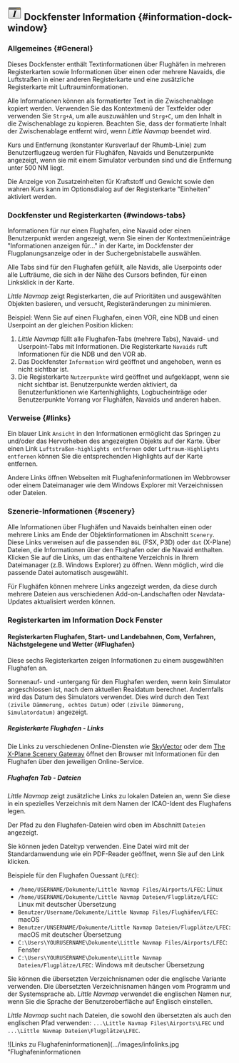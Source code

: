 ## ![Information](../images/icons/infodock.png "Information") Dockfenster Information {#information-dock-window}

### Allgemeines {#General}

Dieses Dockfenster enthält Textinformationen über Flughäfen in mehreren Registerkarten sowie Informationen über einen oder mehrere Navaids, die Luftstraßen in einer anderen Registerkarte und eine zusätzliche Registerkarte mit Luftrauminformationen.

Alle Informationen können als formatierter Text in die Zwischenablage kopiert werden. Verwenden Sie das Kontextmenü der Textfelder oder verwenden Sie `Strg+A`, um alle auszuwählen und `Strg+C`, um den Inhalt in die Zwischenablage zu kopieren. Beachten Sie, dass der formatierte Inhalt der Zwischenablage entfernt wird, wenn _Little Navmap_ beendet wird.

Kurs und Entfernung (konstanter Kursverlauf der Rhumb-Linie) zum Benutzerflugzeug werden für Flughäfen, Navaids und Benutzerpunkte angezeigt, wenn sie mit einem Simulator verbunden sind und die Entfernung unter 500 NM liegt.

Die Anzeige von Zusatzeinheiten für Kraftstoff und Gewicht sowie den wahren Kurs kann im Optionsdialog auf der Registerkarte "Einheiten" aktiviert werden.

### Dockfenster und Registerkarten {#windows-tabs}

Informationen für nur einen Flughafen, eine Navaid oder einen Benutzerpunkt werden angezeigt, wenn Sie einen der Kontextmenüeinträge "Informationen anzeigen für..." in der Karte, im Dockfenster der Flugplanungsanzeige oder in der Suchergebnistabelle auswählen.

Alle Tabs sind für den Flughafen gefüllt, alle Navids, alle Userpoints oder alle Lufträume, die sich in der Nähe des Cursors befinden, für einen Linksklick in der Karte.

_Little Navmap_ zeigt Registerkarten, die auf Prioritäten und ausgewählten Objekten basieren, und versucht, Registeränderungen zu minimieren.

Beispiel: Wenn Sie auf einen Flughafen, einen VOR, eine NDB und einen Userpoint an der gleichen Position klicken:

1. _Little Navmap_ füllt alle Flughafen-Tabs (mehrere Tabs), Navaid- und Userpoint-Tabs mit Informationen. Die Registerkarte `Navaids` ruft Informationen für die NDB und den VOR ab.
2. Das Dockfenster `Information` wird geöffnet und angehoben, wenn es nicht sichtbar ist.
3. Die Registerkarte `Nutzerpunkte` wird geöffnet und aufgeklappt, wenn sie nicht sichtbar ist. Benutzerpunkte werden aktiviert, da Benutzerfunktionen wie Kartenhighlights, Logbucheinträge oder Benutzerpunkte Vorrang vor Flughäfen, Navaids und anderen haben.

### Verweise {#links}

Ein blauer Link `Ansicht` in den Informationen ermöglicht das Springen zu und/oder das Hervorheben des angezeigten Objekts auf der Karte. Über einen Link `Luftstraßen-highlights entfernen` oder `Luftraum-Highlights entfernen` können Sie die entsprechenden Highlights auf der Karte entfernen.

Andere Links öffnen Webseiten mit Flughafeninformationen im Webbrowser oder einem Dateimanager wie dem Windows Explorer mit Verzeichnissen oder Dateien.

### Szenerie-Informationen {#scenery}

Alle Informationen über Flughäfen und Navaids beinhalten einen oder mehrere Links am Ende der Objektinformationen im Abschnitt `Scenery`. Diese Links verweisen auf die passenden `BGL` (FSX, P3D) oder `dat` (X-Plane) Dateien, die Informationen über den Flughafen oder die Navaid enthalten. Klicken Sie auf die Links, um das enthaltene Verzeichnis in Ihrem Dateimanager (z.B. Windows Explorer) zu öffnen. Wenn möglich, wird die passende Datei automatisch ausgewählt.

Für Flughäfen können mehrere Links angezeigt werden, da diese durch mehrere Dateien aus verschiedenen Add-on-Landschaften oder Navdata-Updates aktualisiert werden können.

### Registerkarten im Information Dock Fenster

#### Registerkarten Flughafen, Start- und Landebahnen, Com, Verfahren, Nächstgelegene und Wetter {#Flughafen}

Diese sechs Registerkarten zeigen Informationen zu einem ausgewählten Flughafen an.

Sonnenauf- und -untergang für den Flughafen werden, wenn kein Simulator angeschlossen ist, nach dem aktuellen Realdatum berechnet. Andernfalls wird das Datum des Simulators verwendet. Dies wird durch den Text `(zivile Dämmerung, echtes Datum)` oder `(zivile Dämmerung, Simulatordatum)` angezeigt.

##### Registerkarte Flughafen - Links

Die Links zu verschiedenen Online-Diensten wie [SkyVector](https://skyvector.com/) oder dem [The X-Plane Scenery Gateway](https://gateway.x-plane.com/) öffnet den Browser mit Informationen für den Flughafen über den jeweiligen Online-Service.

##### Flughafen Tab - Dateien

_Little Navmap_  zeigt zusätzliche Links zu lokalen Dateien an, wenn Sie diese in ein spezielles Verzeichnis mit dem Namen der ICAO-Ident des Flughafens legen.

Der Pfad zu den Flughafen-Dateien wird oben im Abschnitt `Dateien` angezeigt.

Sie können jeden Dateityp verwenden. Eine Datei wird mit der Standardanwendung wie ein PDF-Reader geöffnet, wenn Sie auf den Link klicken.

Beispiele für den Flughafen Ouessant (`LFEC`):

* `/home/USERNAME/Dokumente/Little Navmap Files/Airports/LFEC`: Linux
* `/home/USERNAME/Dokumente/Little Navmap Dateien/Flugplätze/LFEC`: Linux mit deutscher Übersetzung
* `Benutzer/Username/Dokumente/Little Navmap Files/Flughäfen/LFEC`: macOS
* `Benutzer/UNSERNAME/Dokumente/Little Navmap Dateien/Flugplätze/LFEC`: macOS mit deutscher Übersetzung
* `C:\Users\YOURUSERNAME\Dokumente\Little Navmap Files/Airports/LFEC`: Fenster
* `C:\Users\YOURUSERNAME\Dokumente\Little Navmap Dateien/Flugplätze/LFEC`: Windows mit deutscher Übersetzung

Sie können die übersetzten Verzeichnisnamen oder die englische Variante verwenden. Die übersetzten Verzeichnisnamen hängen vom Programm und der Systemsprache ab. _Little Navmap_  verwendet die englischen Namen nur, wenn Sie die Sprache der Benutzeroberfläche auf Englisch einstellen.

_Little Navmap_  sucht nach Dateien, die sowohl den übersetzten als auch den englischen Pfad verwenden: `...\Little Navmap Files\Airports\LFEC` und `...\Little Navmap Dateien\Flugplätze\LFEC`.

![Links zu Flughafeninformationen](.../images/infolinks.jpg "Flughafeninformationen


